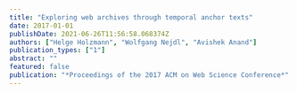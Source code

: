 ```yaml
---
title: "Exploring web archives through temporal anchor texts"
date: 2017-01-01
publishDate: 2021-06-26T11:56:58.068374Z
authors: ["Helge Holzmann", "Wolfgang Nejdl", "Avishek Anand"]
publication_types: ["1"]
abstract: ""
featured: false
publication: "*Proceedings of the 2017 ACM on Web Science Conference*"
---
```


